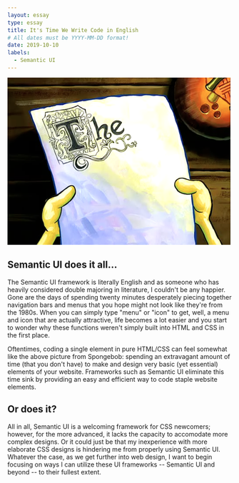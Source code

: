 ```yaml
---
layout: essay
type: essay
title: It's Time We Write Code in English
# All dates must be YYYY-MM-DD format!
date: 2019-10-10
labels:
  - Semantic UI
---
```


<img class="ui medium left floated image" src="../images/1717c9e5d46ddc3a2047b3e63b646f13.png">

## Semantic UI does it all...
The Semantic UI framework is literally English and as someone who has heavily considered double majoring in literature, I couldn't be any happier. Gone are the days of spending twenty minutes desperately piecing together navigation bars and menus that you hope might not look like they're from the 1980s. When you can simply type "menu" or "icon" to get, well, a menu and icon that are actually attractive, life becomes a lot easier and you start to wonder why these functions weren't simply built into HTML and CSS in the first place.

Oftentimes, coding a single element in pure HTML/CSS can  feel somewhat like the above picture from Spongebob: spending an extravagant amount of time (that you don't have) to make and design very basic (yet essential) elements of your website. Frameworks such as Semantic UI eliminate this time sink by providing an easy and efficient way to code staple website elements.

## Or does it?
All in all, Semantic UI is a welcoming framework for CSS newcomers; however, for the more advanced, it lacks the capacity to accomodate more complex designs. Or it could just be that my inexperience with more elaborate CSS designs is hindering me from properly using Semantic UI. Whatever the case, as we get further into web design, I want to begin focusing on ways I can utilize these UI frameworks -- Semantic UI and beyond -- to their fullest extent.
